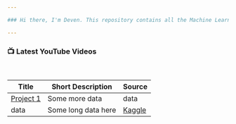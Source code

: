 ```yaml
---

### Hi there, I'm Deven. This repository contains all the Machine Learning Case Studies I have completed 

---
```



### 📺 Latest YouTube Videos


<br/>

| Title  | Short Description | Source |
| --------  | ------------------- | --------------------- |
| [Project 1](https://github.com/deven740/machine_learning_projects/tree/master/Bike%20Sharing%20Demand) | Some more data      | data                  | 
| data      | Some long data here | [Kaggle](https://www.kaggle.com/c/bike-sharing-demand) | 


